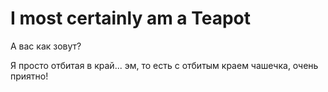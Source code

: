 # I most certainly am a Teapot

А вас как зовут?

Я просто отбитая в край... эм, то есть с отбитым краем чашечка, очень приятно!
